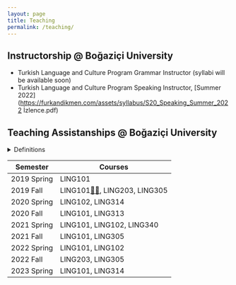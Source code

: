 ```yaml
---
layout: page
title: Teaching
permalink: /teaching/
---
```


## Instructorship @ Boğaziçi University

- Turkish Language and Culture Program Grammar Instructor (syllabi will be available soon)
- Turkish Language and Culture Program Speaking Instructor, [Summer 2022](https://furkandikmen.com/assets/syllabus/S20_Speaking_Summer_2022 İzlence.pdf) 

## Teaching Assistanships @ Boğaziçi University

<details>
<summary>Definitions</summary>

[🧙‍♂️]: https://furkandikmen.com/assets/syllabus/LING101_Fall2019.pdf

</details>



| Semester      | Courses                       |
|---------------|-------------------------------|
| 2019 Spring   | LING101                       |
| 2019 Fall     | LING101[🧙‍♂️], LING203, LING305  |
| 2020 Spring   | LING102, LING314              |
| 2020 Fall     | LING101, LING313              |
| 2021 Spring   | LING101, LING102, LING340     |
| 2021 Fall     | LING101, LING305              |
| 2022 Spring   | LING101, LING102              |
| 2022 Fall     | LING203, LING305              |
| 2023 Spring   | LING101, LING314              |






